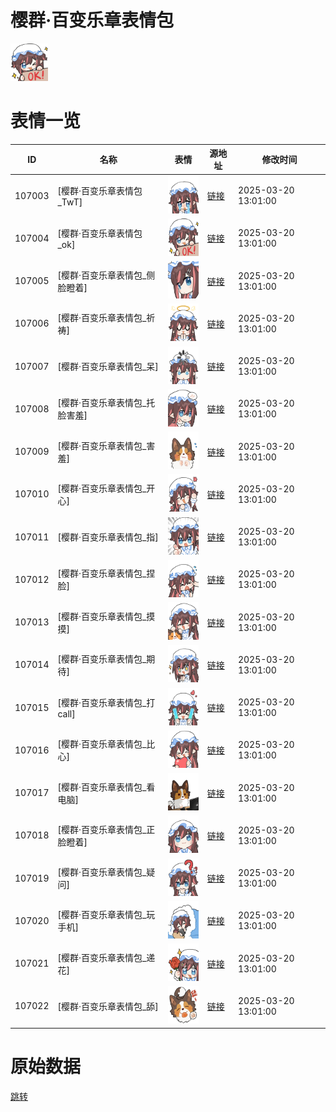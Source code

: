 # 樱群·百变乐章表情包

<img src="./cover.png" height="60" alt="cover" />

# 表情一览

|ID|名称|表情|源地址|修改时间|
|----|----|----|----|----|
|107003|[樱群·百变乐章表情包_TwT]|<img src="./pic/107003_%5B樱群·百变乐章表情包_TwT%5D.png" height="60" alt="TwT"/>|[链接](https://i0.hdslb.com/bfs/garb/166f6b4466dda1351e866f156250d9fe53092643.png)|2025-03-20 13:01:00|
|107004|[樱群·百变乐章表情包_ok]|<img src="./pic/107004_%5B樱群·百变乐章表情包_ok%5D.png" height="60" alt="ok"/>|[链接](https://i0.hdslb.com/bfs/garb/e9c513c8b4e9788ec8ad4a5673df9d82cae4ec52.png)|2025-03-20 13:01:00|
|107005|[樱群·百变乐章表情包_侧脸瞪着]|<img src="./pic/107005_%5B樱群·百变乐章表情包_侧脸瞪着%5D.png" height="60" alt="侧脸瞪着"/>|[链接](https://i0.hdslb.com/bfs/garb/0822bf107bf37d274d8d09efbd825d04325c627e.png)|2025-03-20 13:01:00|
|107006|[樱群·百变乐章表情包_祈祷]|<img src="./pic/107006_%5B樱群·百变乐章表情包_祈祷%5D.png" height="60" alt="祈祷"/>|[链接](https://i0.hdslb.com/bfs/garb/39f844dc7c8ee0ab376e87fae887d1f2d7f259cd.png)|2025-03-20 13:01:00|
|107007|[樱群·百变乐章表情包_呆]|<img src="./pic/107007_%5B樱群·百变乐章表情包_呆%5D.png" height="60" alt="呆"/>|[链接](https://i0.hdslb.com/bfs/garb/ab93fa16459f0b6f3ef521c21f519593894c730f.png)|2025-03-20 13:01:00|
|107008|[樱群·百变乐章表情包_托脸害羞]|<img src="./pic/107008_%5B樱群·百变乐章表情包_托脸害羞%5D.png" height="60" alt="托脸害羞"/>|[链接](https://i0.hdslb.com/bfs/garb/ca2be112765749ceb45d47ed650bba9d429c9ea8.png)|2025-03-20 13:01:00|
|107009|[樱群·百变乐章表情包_害羞]|<img src="./pic/107009_%5B樱群·百变乐章表情包_害羞%5D.png" height="60" alt="害羞"/>|[链接](https://i0.hdslb.com/bfs/garb/965ac1add92f87b13e5f1643e5a248b7614042d1.png)|2025-03-20 13:01:00|
|107010|[樱群·百变乐章表情包_开心]|<img src="./pic/107010_%5B樱群·百变乐章表情包_开心%5D.png" height="60" alt="开心"/>|[链接](https://i0.hdslb.com/bfs/garb/5bbd87be2b1f5f88ee5cb5ff9ab103c53f551022.png)|2025-03-20 13:01:00|
|107011|[樱群·百变乐章表情包_指]|<img src="./pic/107011_%5B樱群·百变乐章表情包_指%5D.png" height="60" alt="指"/>|[链接](https://i0.hdslb.com/bfs/garb/2eb8e26edbdad175eb1e4423f2ba5c329ba60322.png)|2025-03-20 13:01:00|
|107012|[樱群·百变乐章表情包_捏脸]|<img src="./pic/107012_%5B樱群·百变乐章表情包_捏脸%5D.png" height="60" alt="捏脸"/>|[链接](https://i0.hdslb.com/bfs/garb/4c290ba57473c4c99f53df76586fe4ec3f456ae9.png)|2025-03-20 13:01:00|
|107013|[樱群·百变乐章表情包_摸摸]|<img src="./pic/107013_%5B樱群·百变乐章表情包_摸摸%5D.png" height="60" alt="摸摸"/>|[链接](https://i0.hdslb.com/bfs/garb/a731f794ae30fc8ed2c0df1598b687d7f46344d7.png)|2025-03-20 13:01:00|
|107014|[樱群·百变乐章表情包_期待]|<img src="./pic/107014_%5B樱群·百变乐章表情包_期待%5D.png" height="60" alt="期待"/>|[链接](https://i0.hdslb.com/bfs/garb/d058564f86dd1c749e8ab2f32ba9b58e35b44d5c.png)|2025-03-20 13:01:00|
|107015|[樱群·百变乐章表情包_打call]|<img src="./pic/107015_%5B樱群·百变乐章表情包_打call%5D.png" height="60" alt="打call"/>|[链接](https://i0.hdslb.com/bfs/garb/f0d759eb926e9a56d1f3bfd7ec3d8406ec2ffd68.png)|2025-03-20 13:01:00|
|107016|[樱群·百变乐章表情包_比心]|<img src="./pic/107016_%5B樱群·百变乐章表情包_比心%5D.png" height="60" alt="比心"/>|[链接](https://i0.hdslb.com/bfs/garb/c3bcd447fb9b898a80e97a1a017422cfa279e164.png)|2025-03-20 13:01:00|
|107017|[樱群·百变乐章表情包_看电脑]|<img src="./pic/107017_%5B樱群·百变乐章表情包_看电脑%5D.png" height="60" alt="看电脑"/>|[链接](https://i0.hdslb.com/bfs/garb/75b1a7b69549d1e2d093feb6be849c72a5ae28b6.png)|2025-03-20 13:01:00|
|107018|[樱群·百变乐章表情包_正脸瞪着]|<img src="./pic/107018_%5B樱群·百变乐章表情包_正脸瞪着%5D.png" height="60" alt="正脸瞪着"/>|[链接](https://i0.hdslb.com/bfs/garb/15ddaab9069b40565832efa8c5bb709e47f12197.png)|2025-03-20 13:01:00|
|107019|[樱群·百变乐章表情包_疑问]|<img src="./pic/107019_%5B樱群·百变乐章表情包_疑问%5D.png" height="60" alt="疑问"/>|[链接](https://i0.hdslb.com/bfs/garb/c2f784fa8ec2526cc8eead6f4de594646bb332dd.png)|2025-03-20 13:01:00|
|107020|[樱群·百变乐章表情包_玩手机]|<img src="./pic/107020_%5B樱群·百变乐章表情包_玩手机%5D.png" height="60" alt="玩手机"/>|[链接](https://i0.hdslb.com/bfs/garb/100dfefb2975ce5d00c49ca22cbfa18f422290f3.png)|2025-03-20 13:01:00|
|107021|[樱群·百变乐章表情包_递花]|<img src="./pic/107021_%5B樱群·百变乐章表情包_递花%5D.png" height="60" alt="递花"/>|[链接](https://i0.hdslb.com/bfs/garb/3747c6f7f347859ac70a966ecc6809b5ccf10cb7.png)|2025-03-20 13:01:00|
|107022|[樱群·百变乐章表情包_舔]|<img src="./pic/107022_%5B樱群·百变乐章表情包_舔%5D.png" height="60" alt="舔"/>|[链接](https://i0.hdslb.com/bfs/garb/4669790da571fa976c85438b8e35e556ce6b1829.png)|2025-03-20 13:01:00|

# 原始数据

[跳转](./raw.json)

